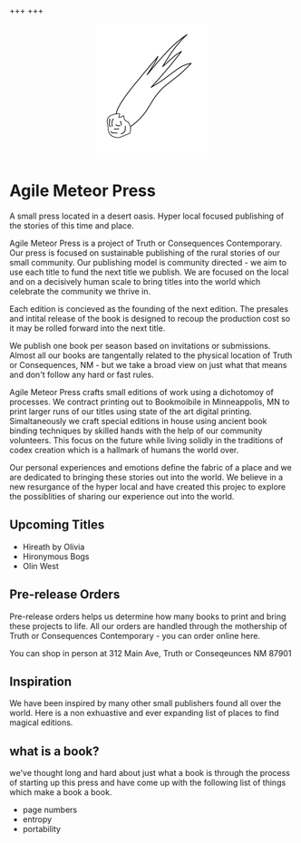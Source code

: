+++
+++

<img style="display: block; margin:auto;" src="/logo.png"/>

# Agile Meteor Press 

A small press located in a desert oasis. Hyper local focused publishing of the stories of this time and place. 

Agile Meteor Press is a project of Truth or Consequences Contemporary. Our press is focused on sustainable publishing of the rural stories of our small community. Our publishing model is community directed - we aim to use each title to fund the next title we publish. We are focused on the local and on a decisively human scale to bring titles into the world which celebrate the community we thrive in. 

Each edition is concieved as the founding of the next edition. The presales and intital release of the book is designed to recoup the production cost so it may be rolled forward into the next title. 

We publish one book per season based on invitations or submissions. Almost all our books are tangentally related to the physical location of Truth or Consequences, NM - but we take a broad view on just what that means and don't follow any hard or fast rules. 

Agile Meteor Press crafts small editions of work using a dichotomoy of processes. We contract printing out to Bookmoibile in Minneappolis, MN to print larger runs of our titles using state of the art digital printing. Simaltaneously we craft special editions in house using ancient book binding techniques by skilled hands with the help of our community volunteers. This focus on the future while living solidly in the traditions of codex creation which is a hallmark of humans the world over. 

Our personal experiences and emotions define the fabric of a place and we are dedicated to bringing these stories out into the world. We believe in a new resurgance of the hyper local and have created this projec to explore the possiblities of sharing our experience out into the world. 


## Upcoming Titles

- Hireath by Olivia
- Hironymous Bogs
- Olin West


## Pre-release Orders 

Pre-release orders helps us determine how many books to print and bring these projects to life. All our orders are handled through the mothership of Truth or Consequences Contemporary - you can order online here. 



You can shop in person at 312 Main Ave, Truth or Conseqeunces NM 87901


## Inspiration

We have been inspired by many other small publishers found all over the world. Here is a non exhuastive and ever expanding list of places to find magical editions. 

## what is a book?

we've thought long and hard about just what a book is through the process of starting up this press and have come up with the following list of things which make a book a book. 

- page numbers
- entropy
- portability


 

